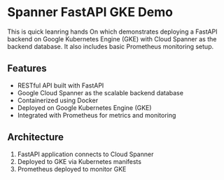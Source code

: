 # Spanner FastAPI GKE Demo

This is quick leanring hands On which demonstrates deploying 
a FastAPI backend on Google Kubernetes Engine (GKE) with Cloud Spanner as the backend database. It also includes basic Prometheus monitoring setup.

## Features

- RESTful API built with FastAPI
- Google Cloud Spanner as the scalable backend database
- Containerized using Docker
- Deployed on Google Kubernetes Engine (GKE)
- Integrated with Prometheus for metrics and monitoring

## Architecture

1. FastAPI application connects to Cloud Spanner
2. Deployed to GKE via Kubernetes manifests
3. Prometheus deployed to monitor GKE

